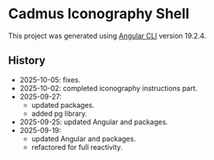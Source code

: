 # Cadmus Iconography Shell

This project was generated using [Angular CLI](https://github.com/angular/angular-cli) version 19.2.4.

## History

- 2025-10-05: fixes.
- 2025-10-02: completed iconography instructions part.
- 2025-09-27:
  - updated packages.
  - added pg library.
- 2025-09-25: updated Angular and packages.
- 2025-09-19:
  - updated Angular and packages.
  - refactored for full reactivity.
